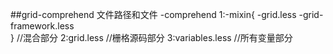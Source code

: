 ##grid-comprehend
	文件路径和文件
		-comprehend
			1:-mixin{
					-grid.less
					-grid-framework.less	
				  }				//混合部分
			2:grid.less			//栅格源码部分
			3:variables.less	//所有变量部分	